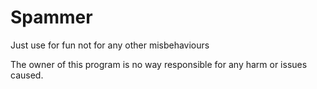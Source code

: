 # Spammer
Just use for fun not for any other misbehaviours

The owner of this program is no way responsible for any harm or issues caused.

